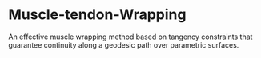 # Muscle-tendon-Wrapping
An effective muscle wrapping method based on tangency constraints that guarantee continuity along a geodesic path over parametric surfaces.
